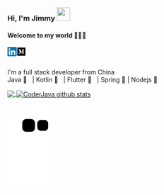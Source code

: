 ### Hi, I'm Jimmy <img src="https://github.com/TheDudeThatCode/TheDudeThatCode/blob/master/Assets/Hi.gif" width="30px" height="30px">
#### Welcome to my world 👨🏻‍💻

<a href="https://www.linkedin.com/in/ruiquan-liu">
  <img align="left" alt="JImmy leo | Medium" width="21px" src="https://github.com/lau1944/lau1944/blob/main/assets/linkedln.png" />
</a>

<a href="https://medium.com/@jimmyleo">
  <img align="left" alt="JImmy leo | Medium" width="21px" src="https://github.com/lau1944/lau1944/blob/main/assets/medium.png" />
</a>

<br />
<br />

I'm a full stack developer from China
<br />
Java 🧡 &nbsp; | Kotlin 💜  &nbsp; | Flutter 💙 &nbsp; | Spring 💚 | Nodejs 🤎

<a href="https://github.com/lau1944/github-readme-stats">
  <img align="center" src="https://github-readme-stats.vercel.app/api/top-langs/?username=lau1944&theme=onedark&hide=javascript,html,css,objective-c" />
</a>
<a href="https://github.com/lau1944a/github-readme-stats">
  <img align="center" src="https://github-readme-stats.vercel.app/api?username=lau1944&show_icons=true&theme=onedark&line_height=27" alt="CoderJava github stats" />
</a>

![Snake animation](https://github.com/preethamb97/preethamb97/blob/output/github-contribution-grid-snake.svg)
